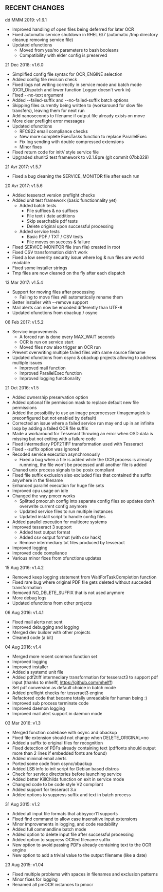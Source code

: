 RECENT CHANGES
--------------

dd MMM 2019: v1.6.1

- Improved handling of open files being deferred for later OCR
- Fixed automatic service shutdown in RHEL 6/7 (automatic /tmp directory cleanup removing service file)
- Updated ofunctions
	- Moved from yes/no parameters to bash booleans
	- Compatibility with elder config is preserved

21 Dec 2018: v1.6.0

- Simplified config file syntax for OCR_ENGINE selection
- Added config file revision check
- Fixed logs not writing correctly in service mode and batch mode (OCR_Dispatch and lower function Logger doesn't work in)
- Fixed --no-text argument
- Added --failed-suffix and --no-failed-suffix batch options
- Skipping files currently being written to (workaround for slow file transfers), leaving them for next run
- Add nanoseconds to filename if output file already exists on move
- More clear preflight error messages
- Updated ofunctions
	- RFC822 email compliance checks
	- New more complete ExecTasks function to replace ParallelExec
	- Fix log sending with double compressed extensions
	- Minor fixes
- Fixed return code for initV style service file
 - Upgraded shunit2 test framework to v2.1.8pre (git commit 07bb329)

21 Avr 2017: v1.5.7

- Fixed a bug cleaning the SERVICE_MONITOR file after each run

20 Avr 2017: v1.5.6

- Added tesseract version preflight checks
- Added unit test framework (basic functionnality yet)
	- Added batch tests
		- File suffixes & no suffixes
		- File text / date additions
		- Skip searchable pdf tests
		- Delete original upon successful processing
	- Added service tests
		- Basic PDF / TXT / CSV tests
		- File moves on success & failure
- Fixed SERVICE-MONITOR file (run file) created in root
- Fixed CSV transformation didn't work
- Fixed a low severity security issue where log & run files are world readable
- Fixed some installer strings
- Tmp files are now cleaned on the fly after each dispatch

13 Mar 2017: v1.5.4

- Support for moving files after processing
	- Failing to move files will automatically rename them
- Better installer with --remove support
- Mail alerts can now be encoded differently than UTF-8
- Updated ofunctions from obackup / osync

06 Feb 2017: v1.5.2

- Service improvements
	- A forced run is done every MAX_WAIT seconds
	- OCR is run on service start
	- Moved files now also trigger an OCR run
- Prevent overwriting multiple failed files with same source filename
- Updated ofunctions from osync & obackup projects allowing to address multiple issues
	- Improved mail function
	- Improved ParallelExec function
	- Improved logging functionality

21 Oct 2016: v1.5

- Added ownership preservation option
- Added optional file permission mask to replace default new file permissions
- Added the possibility to use an image preprocesser (Imagemagick is preconfigured but not enabled by default)
- Corrected an issue where a failed service run may end up in an infinite loop by adding a failed OCR file suffix
- Made a workaround for Tesseract throwing an error when OSD data is missing but not exiting with a failure code
- Fixed intermediary PDF2TIFF transformation used with Tesseract
- Fixed --suffix option was ignored
- Recoded service execution asynchronously
	- Fixed a bug when a file is added while the OCR process is already runnning, the file won't be processed until another file is added
- Chaned unix process signals to be posix compliant
- Fixed file suffix exclusion also excluded files that contained the suffix anywhere in the filename
- Enhanced parallel execution for huge file sets
- Improved cpu usage on idle
- Changed the way pmocr works
	- Splitted pmocr.sh config into separate config files so updates don't overwrite current config anymore
	- Updated service files to run multiple instances
	- Updated install script to handle config files
- Added parallel execution for multicore systems
- Improved tesseract 3 support
	- Added text output format
	- Added csv output format (with csv hack)
	- Remove intermediary txt files produced by tesseract
- Improved logging
- Improved code compliance
- Various minor fixes from ofunctions updates

15 Aug 2016: v1.4.2
- Removed keep logging statement from WaitForTaskCompletion function
- Fixed rare bug where original PDF file gets deleted without succeded transformation
- Removed NO_DELETE_SUFFIX that is not used anymore
- More debug logs
- Updated ofunctions from other projects

06 Aug 2016: v1.4.1
- Fixed mail alerts not sent
- Improved debugging and logging
- Merged dev builder with other projects
- Cleaned code (a bit)

04 Aug 2016: v1.4
- Merged more recent common function set
- Improved logging
- Improved installer
- Added a systemd unit file
- Added pdf2tiff intermediary transformation for tesseract3 to support pdf input (thanks to mhelff, https://github.com/mhelff)
- Set pdf conversion as default choice in batch mode
- Added preflight checks for tesseract3 engine
- Refactored code that became totally unreadable for human being :)
- Improved sub process terminate code
- Improved daemon logging
- Improved mail alert support in daemon mode

03 Mar 2016: v1.3
- Merged function codebase with osync and obackup
- Fixed file extension should not change when DELETE_ORIGINAL=no
- Added a suffix to original files for recognition
- Fixed detection of PDFs already containing text (pdffonts should output more than 2 lines if embedded fonts are found)
- Added minimal email alerts
- Ported some code from osync/obackup
- Added LSB info to init script for Debian based distros
- Check for service directories before launching service
- Added better KillChilds function on exit in service mode
- Changed code to be code style V2 compliant
- Added support for tesseract 3.x
- Added options to suppress suffix and text in batch process

31 Aug 2015: v1.2
- Added all input file formats that abbyyocr11 supports
- Fixed find command to allow case insensitive input extensions
- Minor improvements in logging, and code readability
- Added full commandline batch mode
- Added option to delete input file after successful processing
- Added option to suppress OCRed filename suffix
- New option to avoid passing PDFs already containing text to the OCR engine
- New option to add a trivial value to the output filename (like a date)

23 Aug 2015: v1.04
- Fixed multiple problems with spaces in filenames and exclusion patterns
- Minor fixes for logging
- Renamed all pmOCR instances to pmocr
